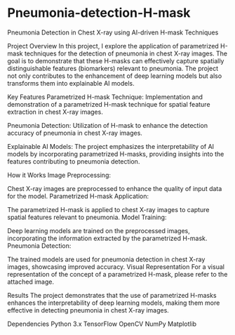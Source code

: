 # Pneumonia-detection-H-mask
Pneumonia Detection in Chest X-ray using AI-driven H-mask Techniques

Project Overview
In this project, I explore the application of parametrized H-mask techniques for the detection of pneumonia in chest X-ray images. The goal is to demonstrate that these H-masks can effectively capture spatially distinguishable features (biomarkers) relevant to pneumonia. The project not only contributes to the enhancement of deep learning models but also transforms them into explainable AI models.

Key Features
Parametrized H-mask Technique: Implementation and demonstration of a parametrized H-mask technique for spatial feature extraction in chest X-ray images.

Pneumonia Detection: Utilization of H-mask to enhance the detection accuracy of pneumonia in chest X-ray images.

Explainable AI Models: The project emphasizes the interpretability of AI models by incorporating parametrized H-masks, providing insights into the features contributing to pneumonia detection.

How it Works
Image Preprocessing:

Chest X-ray images are preprocessed to enhance the quality of input data for the model.
Parametrized H-mask Application:

The parametrized H-mask is applied to chest X-ray images to capture spatial features relevant to pneumonia.
Model Training:

Deep learning models are trained on the preprocessed images, incorporating the information extracted by the parametrized H-mask.
Pneumonia Detection:

The trained models are used for pneumonia detection in chest X-ray images, showcasing improved accuracy.
Visual Representation
For a visual representation of the concept of a parametrized H-mask, please refer to the attached image.

Results
The project demonstrates that the use of parametrized H-masks enhances the interpretability of deep learning models, making them more effective in detecting pneumonia in chest X-ray images.

Dependencies
Python 3.x
TensorFlow
OpenCV
NumPy
Matplotlib
